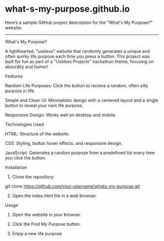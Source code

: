 # what-s-my-purpose.github.io
Here’s a sample GitHub project description for the "What's My Purpose?" website:


---

What's My Purpose?

A lighthearted, "useless" website that randomly generates a unique and often quirky life purpose each time you press a button. This project was built for fun as part of a "Useless Projects" hackathon theme, focusing on absurdity and humor!

Features

Random Life Purposes: Click the button to receive a random, often silly purpose in life.

Simple and Clean UI: Minimalistic design with a centered layout and a single button to reveal your next life purpose.

Responsive Design: Works well on desktop and mobile.


Technologies Used

HTML: Structure of the website.

CSS: Styling, button hover effects, and responsive design.

JavaScript: Generates a random purpose from a predefined list every time you click the button.


Installation

1. Clone the repository:

git clone https://github.com/your-username/whats-my-purpose.git


2. Open the index.html file in a web browser.



Usage

1. Open the website in your browser.


2. Click the Find My Purpose button.


3. Enjoy a new life purpose



